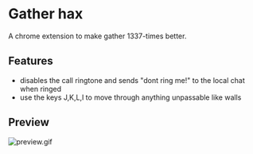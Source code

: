 # Gather hax

A chrome extension to make gather 1337-times better.

## Features

- disables the call ringtone and sends "dont ring me!" to the local chat when ringed
- use the keys J,K,L,I to move through anything unpassable like walls

## Preview

![preview.gif](https://github.com/alfink/gather_hax/raw/master/preview.gif)